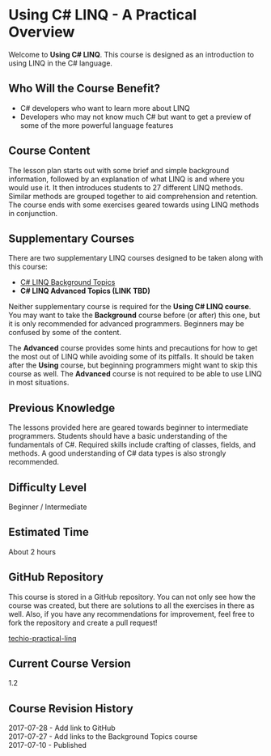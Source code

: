 # Using C# LINQ - A Practical Overview

Welcome to **Using C# LINQ**. This course is designed as an introduction to using LINQ in the C# language.

## Who Will the Course Benefit?
- C# developers who want to learn more about LINQ
- Developers who may not know much C# but want to get a preview of some of the more powerful language features

## Course Content

The lesson plan starts out with some brief and simple background information, followed by an explanation of what LINQ is and where you would use it. It then introduces students to 27 different LINQ methods. Similar methods are grouped together to aid comprehension and retention. The course ends with some exercises geared towards using LINQ methods in conjunction.

## Supplementary Courses
There are two supplementary LINQ courses designed to be taken along with this course:

- [C# LINQ Background Topics]()
- **C# LINQ Advanced Topics (LINK TBD)**

Neither supplementary course is required for the **Using C# LINQ course**. You may want to take the **Background** course before (or after) this one, but it is only recommended for advanced programmers. Beginners may be confused by some of the content.

The **Advanced** course provides some hints and precautions for how to get the most out of LINQ while avoiding some of its pitfalls. It should be taken after the **Using** course, but beginning programmers might want to skip this course as well. The **Advanced** course is not required to be able to use LINQ in most situations.

## Previous Knowledge
The lessons provided here are geared towards beginner to intermediate programmers. Students should have a basic understanding of the fundamentals of C#. Required skills include crafting of classes, fields, and methods. A good understanding of C# data types is also strongly recommended.

## Difficulty Level
Beginner / Intermediate

## Estimated Time
About 2 hours

## GitHub Repository
This course is stored in a GitHub repository. You can not only see how the course was created, but there are solutions to all the exercises in there as well. Also, if you have any recommendations for improvement, feel free to fork the repository and create a pull request!

[techio-practical-linq]()

## Current Course Version
1.2

## Course Revision History
2017-07-28 - Add link to GitHub  
2017-07-27 - Add links to the Background Topics course  
2017-07-10 - Published
